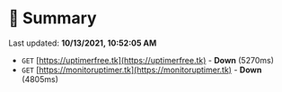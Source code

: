 # 📖 Summary
Last updated: **10/13/2021, 10:52:05 AM**

- `GET` [https://uptimerfree.tk](https://uptimerfree.tk) - **Down** (5270ms)
- `GET` [https://monitoruptimer.tk](https://monitoruptimer.tk) - **Down** (4805ms)
